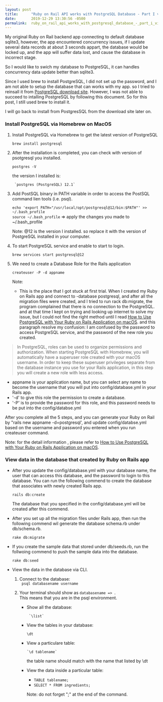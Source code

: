```yaml
---
layout: post
title:      "Ruby on Rail API works with PostgreSQL Database - Part I via Homebrew"
date:       2019-12-29 13:30:56 -0500
permalink:  ruby_on_rail_api_works_with_postgresql_database_-_part_i_via_homebrew
---
```



My original Ruby on Rail backend app connecting to default database sqlite3, however, the app encountered concurrency issues, if I update several data records at about 3 seconds appart, the database would be locked up, and the app will suffer data lost, and cause the database in incorrect stage. 

So I would like to swich my database to PostgreSQL, it can handles concurrency data update better than sqlite3. 

Since I used brew to install PostgreSQL, I did not set up the password, and I am not able to setup the database that can works with my app. so I tried to reinsall it from [PostgreSQL download site](https://www.enterprisedb.com/downloads/postgres-postgresql-downloads).  However, I was not able to succeed to intalling PostgreSQL by following this document. So for this post, I still used brew to install it.  

I will go back to install from PostgresSQL from the download site later on.


### Install PostgreSQL via Homebrew on MacOS  

1. Install PostgreSQL via Homebrew to get the latest version of PostgreSQL

    `brew install postgresql`  
		
2. After the installation is completed, you can check with version of psotgresql you installed.  

    `postgres -V`  

    the version I installed is:  
		
		`postgres (PostgreSQL) 12.1`
		

3. Add PostSQL binary in PATH variable in order to access the PostSQL command lien tools (i.e. psql).  

    `echo 'export PATH="/usr/local/opt/postgresql@12/bin:$PATH"' >> ~/.bash_profile`  
		`source ~/.bash_profile`    => apply the changes you made to ~/.bash_profile
		
    Note: @12 is the version I installed. so replace it with the version of PostgreSQL installed in your computer.  
		
4. To start PostgreSQL service and enable to start to login.   

     `brew services start postgresql@12`  
		 
5. We need to create a Database Role for the Rails application

     `createuser -P -d appname`  
		 
		 
	  Note: 
    -	This is the place that I got stuck at first trial. When I created my Ruby on Rails app and connect to -database postgresql, and after all the migration files were created, and I tried to run rack db:migrate, the program complained that there is no connection to the PostgreSQL. and at that time I kept on trying and looking up internet to solve my issue, but I could not find the right method until I read  [How to Use PostgreSQL with Your Ruby on Rails Application on macOS](https://www.digitalocean.com/community/tutorials/how-to-use-postgresql-with-your-ruby-on-rails-application-on-macos).   and this paragraph resolve my confusion:  I am confused by the password to access PostgreSQL service, and the password of the new role you created. 
            
>  In PostgreSQL, roles can be used to organize permissions and authorization. When starting PostgreSQL with Homebrew, you will automatically have a superuser role created with your macOS username. In order to keep these superuser privileges separate from the database instance you use for your Rails application, in this step you will create a new role with less access.


   -   appname is your application name, but you can select any name to become the username that you will put into  config/database.yml  in your Rails app.  
   -   '-d' to give this role the permission to create a database.  
   -   '-P' is to provide the password for this role, and this password needs to be put into the config/databse.yml
  

After you complete all the 5 steps, and you can generate your Ruby on Rail by "rails new appname -d=postgresql', and update config/databse.yml based on the username and password you entered when you run createuser command.  

Note: for the detail information , please refer to [How to Use PostgreSQL with Your Ruby on Rails Application on macOS](https://www.digitalocean.com/community/tutorials/how-to-use-postgresql-with-your-ruby-on-rails-application-on-macos).


### View data in the database that created by Ruby on Rails app

- After you  update the config/database.yml with your database name, the user that can access this database, and the password to login to this database.  You can run the following commend to create the database that associates with newly created Rails app.

   `rails db:create`  
	 
	 The database that you specified in the config/database.yml will be created after this commend.  
	 
- After you set up all the migration files under Rails app, then run the  following commend wil generate the database schema.rb under db/schema.rb.  

  `rake db:migrate`  
	
-  If you create the sample data that stored under db/seeds.rb, run the follwoing commend to push the sample data into the database.

   `rake db:seed`  
	 
	 
- View the data in the database via CLI.  
    1.  Connect to the database:  
         ` psql databasename username`  
				 
    2.  Your terminal should show as `databasename => `.  
          This means that you are in the psql environment.    
					
         -  Show all the database:  

		         `\list`  
					 
         -  View the tables in your database:  

              `\dt`  
				 
         - 	View a particulare table:   
	
	            `\d tablename`  
				 
              the table name should match with the name that listed by \dt
				 
         -  View the data inside a particular table:  
             *  `TABLE tablename;`  
             *   `SELECT * FROM ingredients;`  

            Note: do not forget ";" at the end of the command.
				
         
				 
       	   
				 
	 
	
	
				 
				 
		
		
		





















